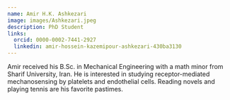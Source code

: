 ```yaml
---
name: Amir H.K. Ashkezari
image: images/Ashkezari.jpeg
description: PhD Student
links:
  orcid: 0000-0002-7441-2927
  linkedin: amir-hossein-kazemipour-ashkezari-430ba3130
---
```


Amir received his B.Sc. in Mechanical Engineering with a math minor from Sharif University, Iran. He is interested in studying receptor-mediated mechanosensing by platelets and endothelial cells. Reading novels and playing tennis are his favorite pastimes.

